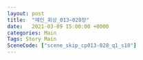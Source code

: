 ```yaml
---
layout: post
title:  "메인_회상_013~028장"
date:   2021-03-09 15:00:00 +0000
categories: Main
Tags: Story Main
SceneCode: ["scene_skip_cp013-028_q1_s10"]
---
```

